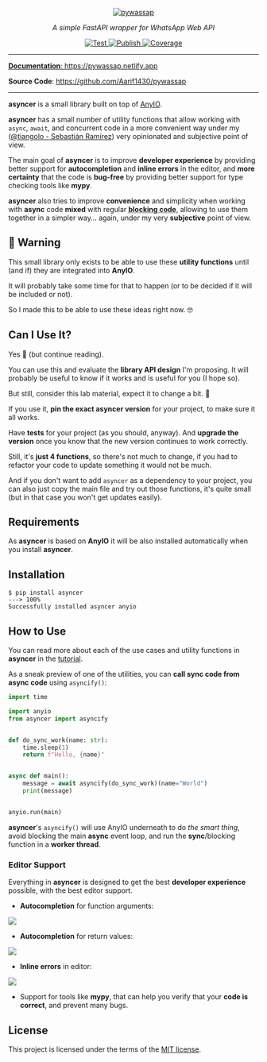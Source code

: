<p align="center">
  <a href="https://pywassap.netlify.app"><img src="https://pywassap.netlify.app/img/logo-margin/pywassap-logo.jpeg" alt="pywassap"></a>
</p>
<p align="center">
    <em> A simple FastAPI wrapper for WhatsApp Web API </em>
</p>
<p align="center">
<a href="https://github.com/Aarif1430/pywassap/actions/workflows/test.yml" target="_blank">
    <img src="https://github.com/Aarif1430/pywassap/actions/workflows/test.yml/badge.svg" alt="Test">
</a>
<a href="https://github.com/Aarif1430/pywassap/actions/workflows/publish.yml" target="_blank">
    <img src="https://github.com/Aarif1430/pywassap/actions/workflows/publish.yml/badge.svg" alt="Publish">
</a>
<a href="https://github.com/Aarif1430/pywassap/actions/workflows/smokeshow.yml" target="_blank">
    <img src="https://github.com/Aarif1430/pywassap/actions/workflows/smokeshow.yml/badge.svg" alt="Coverage">
</p>
</p>

---

**Documentation**: <a href="https://pywassap.netlify.app" target="_blank">https://pywassap.netlify.app</a>

**Source Code**: <a href="https://github.com/Aarif1430/pywassap" target="_blank">https://github.com/Aarif1430/pywassap</a>

---

**asyncer** is a small library built on top of <a href="https://anyio.readthedocs.io/en/stable/" class="external-link" target="_blank">AnyIO</a>.

**asyncer** has a small number of utility functions that allow working with `async`, `await`, and concurrent code in a more convenient way under my (<a href="https://twitter.com/tiangolo" class="external-link" target="_blank">@tiangolo - Sebastián Ramírez</a>) very opinionated and subjective point of view.

The main goal of **asyncer** is to improve **developer experience** by providing better support for **autocompletion** and **inline errors** in the editor, and **more certainty** that the code is **bug-free** by providing better support for type checking tools like **mypy**.

**asyncer** also tries to improve **convenience** and simplicity when working with **async** code **mixed** with regular <abbr title="synchronous code, code that is not async">**blocking code**</abbr>, allowing to use them together in a simpler way... again, under my very **subjective** point of view.

## 🚨 Warning

This small library only exists to be able to use these **utility functions** until (and if) they are integrated into **AnyIO**.

It will probably take some time for that to happen (or to be decided if it will be included or not).

So I made this to be able to use these ideas right now. 🤓

## Can I Use It?

Yes 🎉 (but continue reading).

You can use this and evaluate the **library API design** I'm proposing. It will probably be useful to know if it works and is useful for you (I hope so).

But still, consider this lab material, expect it to change a bit. 🧪

If you use it, **pin the exact asyncer version** for your project, to make sure it all works.

Have **tests** for your project (as you should, anyway). And **upgrade the version** once you know that the new version continues to work correctly.

Still, it's **just 4 functions**, so there's not much to change, if you had to refactor your code to update something it would not be much.

And if you don't want to add `asyncer` as a dependency to your project, you can also just copy the main file and try out those functions, it's quite small (but in that case you won't get updates easily).

## Requirements

As **asyncer** is based on **AnyIO** it will be also installed automatically when you install **asyncer**.

## Installation

<div class="termy">

```console
$ pip install asyncer
---> 100%
Successfully installed asyncer anyio
```

</div>

## How to Use

You can read more about each of the use cases and utility functions in **asyncer** in the <a href="https://asyncer.tiangolo.com/tutorial/" class="external-link" target="_blank">tutorial</a>.

As a sneak preview of one of the utilities, you can **call sync code from async code** using `asyncify()`:

```Python
import time

import anyio
from asyncer import asyncify


def do_sync_work(name: str):
    time.sleep(1)
    return f"Hello, {name}"


async def main():
    message = await asyncify(do_sync_work)(name="World")
    print(message)


anyio.run(main)
```

**asyncer**'s `asyncify()` will use AnyIO underneath to do _the smart thing_, avoid blocking the main **async** event loop, and run the **sync**/blocking function in a **worker thread**.

### Editor Support

Everything in **asyncer** is designed to get the best **developer experience** possible, with the best editor support.

- **Autocompletion** for function arguments:

<img class="shadow" src="https://asyncer.tiangolo.com/img/tutorial/asyncify/image01.png">

- **Autocompletion** for return values:

<img class="shadow" src="https://asyncer.tiangolo.com/img/tutorial/asyncify/image02.png">

- **Inline errors** in editor:

<img class="shadow" src="https://asyncer.tiangolo.com/img/tutorial/soonify/image02.png">

- Support for tools like **mypy**, that can help you verify that your **code is correct**, and prevent many bugs.

## License

This project is licensed under the terms of the [MIT license](https://github.com/tiangolo/asyncer/blob/main/LICENSE).
